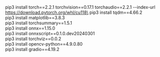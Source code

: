 pip3 install torch==2.2.1 torchvision==0.17.1 torchaudio==2.2.1 --index-url https://download.pytorch.org/whl/cu118\
pip3 install tqdm==4.66.2\
pip3 install matplotlib==3.8.3\
pip3 install torchsummary==1.5.1\
pip3 install onnx==1.15.0\
pip3 install onnxscript==0.1.0.dev20240301\
pip3 install torchviz==0.0.2\
pip3 install opencv-python==4.9.0.80\
pip3 install gradio==4.19.2